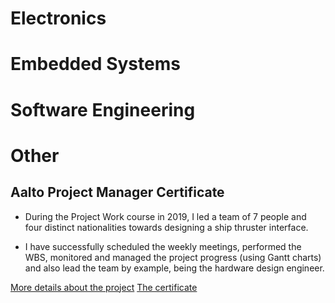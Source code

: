 # Electronics

# Embedded Systems

# Software Engineering

# Other

## Aalto Project Manager Certificate
- During the Project Work course in 2019, I led a team of 7
people and four distinct nationalities towards designing a ship thruster
interface.

- I have successfully scheduled the weekly meetings, performed the WBS,
monitored and managed the project progress (using Gantt charts) and
also lead the team by example, being the hardware design engineer.

[More details about the project](https://wiki.aalto.fi/display/AEEproject/Ship+thruster+interface)
[The certificate](https://github.com/doruirimescu/Activity/blob/master/Portfolio/Aalto%20Project%20Manager%20Certificate.pdf)
